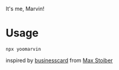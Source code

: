 It's me, Marvin!

# Usage

```
npx yoomarvin
```

inspired by [businesscard](https://github.com/mxstbr/businesscard) from [Max Stoiber](https://github.com/mxstbr/)
